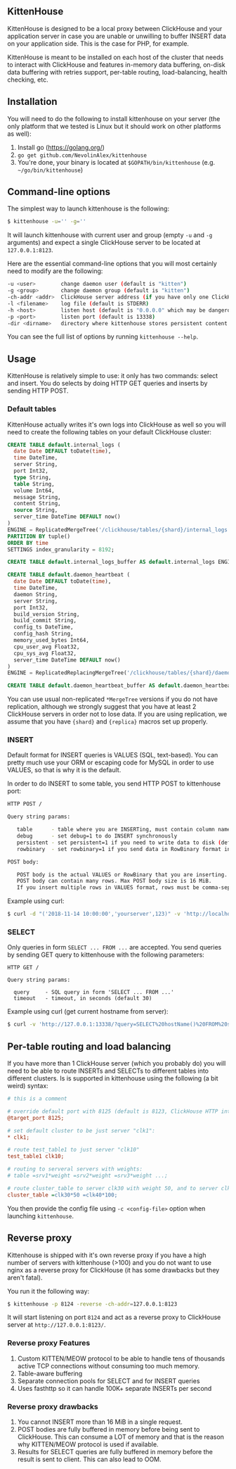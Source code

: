 ## KittenHouse

KittenHouse is designed to be a local proxy between ClickHouse and your application server in case you are unable or unwilling to buffer INSERT data on your application side. This is the case for PHP, for example.

KittenHouse is meant to be installed on each host of the cluster that needs to interact with ClickHouse and features in-memory data buffering, on-disk data buffering with retries support, per-table routing, load-balancing, health checking, etc.

## Installation

You will need to do the following to install kittenhouse on your server (the only platform that we tested is Linux but it should work on other platforms as well):

1. Install go (https://golang.org/)
2. `go get github.com/NevolinAlex/kittenhouse`
3. You're done, your binary is located at `$GOPATH/bin/kittenhouse` (e.g. `~/go/bin/kittenhouse`)

## Command-line options

The simplest way to launch kittenhouse is the following:

```sh
$ kittenhouse -u='' -g=''
```

It will launch kittenhouse with current user and group (empty `-u` and `-g` arguments) and expect a single ClickHouse server to be located at `127.0.0.1:8123`.

Here are the essential command-line options that you will most certainly need to modify are the following:

```sh
-u <user>        change daemon user (default is "kitten")
-g <group>       change daemon group (default is "kitten")
-ch-addr <addr>  ClickHouse server address (if you have only one ClickHouse server)
-l <filename>    log file (default is STDERR)
-h <host>        listen host (default is "0.0.0.0" which may be dangerous!)
-p <port>        listen port (default is 13338)
-dir <dirname>   directory where kittenhouse stores persistent content
```

You can see the full list of options by running `kittenhouse --help`.

## Usage

KittenHouse is relatively simple to use: it only has two commands: select and insert. You do selects by doing HTTP GET queries and inserts by sending HTTP POST.

### Default tables

KittenHouse actually writes it's own logs into ClickHouse as well so you will need to create the following tables on your default ClickHouse cluster:

```sql
CREATE TABLE default.internal_logs (
  date Date DEFAULT toDate(time),
  time DateTime,
  server String,
  port Int32,
  type String,
  table String,
  volume Int64,
  message String,
  content String,
  source String,
  server_time DateTime DEFAULT now()
)
ENGINE = ReplicatedMergeTree('/clickhouse/tables/{shard}/internal_logs', '{replica}')
PARTITION BY tuple()
ORDER BY time
SETTINGS index_granularity = 8192;

CREATE TABLE default.internal_logs_buffer AS default.internal_logs ENGINE = Buffer(default, internal_logs, 2, 10, 10, 10000000, 10000000, 100000000, 100000000);

CREATE TABLE default.daemon_heartbeat (
  date Date DEFAULT toDate(time),
  time DateTime,
  daemon String,
  server String,
  port Int32,
  build_version String,
  build_commit String,
  config_ts DateTime,
  config_hash String,
  memory_used_bytes Int64,
  cpu_user_avg Float32,
  cpu_sys_avg Float32,
  server_time DateTime DEFAULT now()
)
ENGINE = ReplicatedReplacingMergeTree('/clickhouse/tables/{shard}/daemon_heartbeat', '{replica}', date, (daemon, server, port), 8192, server_time);

CREATE TABLE default.daemon_heartbeat_buffer AS default.daemon_heartbeat ENGINE = Buffer(default, daemon_heartbeat, 2, 15, 15, 10000000, 10000000, 100000000, 100000000);
```

You can use usual non-replicated `*MergeTree` versions if you do not have replication, although we strongly suggest that you have at least 2 ClickHouse servers in order not to lose data.
If you are using replication, we assume that you have `{shard}` and `{replica}` macros set up properly.

### INSERT

Default format for INSERT queries is VALUES (SQL, text-based). You can pretty much use your ORM or escaping code for MySQL in order to use VALUES, so that is why it is the default.

In order to do INSERT to some table, you send HTTP POST to kittenhouse port:

```sh
HTTP POST /

Query string params:

   table      - table where you are INSERTing, must contain column names (e.g. "test(a,b,c)")
   debug      - set debug=1 to do INSERT synchronously
   persistent - set persistent=1 if you need to write data to disk (default is in-memory)
   rowbinary  - set rowbinary=1 if you send data in RowBinary format instead of VALUES

POST body:

   POST body is the actual VALUES or RowBinary that you are inserting.
   POST body can contain many rows. Max POST body size is 16 MiB.
   If you insert multiple rows in VALUES format, rows must be comma-separated, as in usual INSERT.
```

Example using curl:

```sh
$ curl -d "('2018-11-14 10:00:00','yourserver',123)" -v 'http://localhost:13338/?table=internal_logs_buffer(time,server,port)'
```


### SELECT

Only queries in form `SELECT ... FROM ...` are accepted. You send queries by sending GET query to kittenhouse with the following parameters:

```
HTTP GET /

Query string params:

  query     - SQL query in form 'SELECT ... FROM ...'
  timeout   - timeout, in seconds (default 30)
```

Example using curl (get current hostname from server):

```sh
$ curl -v 'http://127.0.0.1:13338/?query=SELECT%20hostName()%20FROM%20system.one'
```

## Per-table routing and load balancing

If you have more than 1 ClickHouse server (which you probably do) you will need to be able to route INSERTs and SELECTs to different tables into different clusters. Is is supported in kittenhouse using the following (a bit weird) syntax:

```ini
# this is a comment

# override default port with 8125 (default is 8123, ClickHouse HTTP interface)
@target_port 8125;

# set default cluster to be just server "clk1":
* clk1;

# route test_table1 to just server "clk10"
test_table1 clk10;

# routing to serveral servers with weights:
# table =srv1*weight =srv2*weight =srv3*weight ...;

# route cluster_table to server clk30 with weight 50, and to server clk40 with weight 100
cluster_table =clk30*50 =clk40*100;
```

You then provide the config file using `-c <config-file>` option when launching `kittenhouse`.

## Reverse proxy

Kittenhouse is shipped with it's own reverse proxy if you have a high number of servers with kittenhouse (>100) and you do not want to use nginx as a reverse proxy for ClickHouse (it has some drawbacks but they aren't fatal).

You run it the following way:

```sh
$ kittenhouse -p 8124 -reverse -ch-addr=127.0.0.1:8123
```

It will start listening on port `8124` and act as a reverse proxy to ClickHouse server at `http://127.0.0.1:8123/`.

### Reverse proxy Features

1. Custom KITTEN/MEOW protocol to be able to handle tens of thousands active TCP connections without consuming too much memory.
2. Table-aware buffering
3. Separate connection pools for SELECT and for INSERT queries
4. Uses fasthttp so it can handle 100K+ separate INSERTs per second

### Reverse proxy drawbacks

1. You cannot INSERT more than 16 MiB in a single request.
2. POST bodies are fully buffered in memory before being sent to ClickHouse. This can consume a LOT of memory and that is the reason why KITTEN/MEOW protocol is used if available.
3. Results for SELECT queries are fully buffered in memory before the result is sent to client. This can also lead to OOM.
